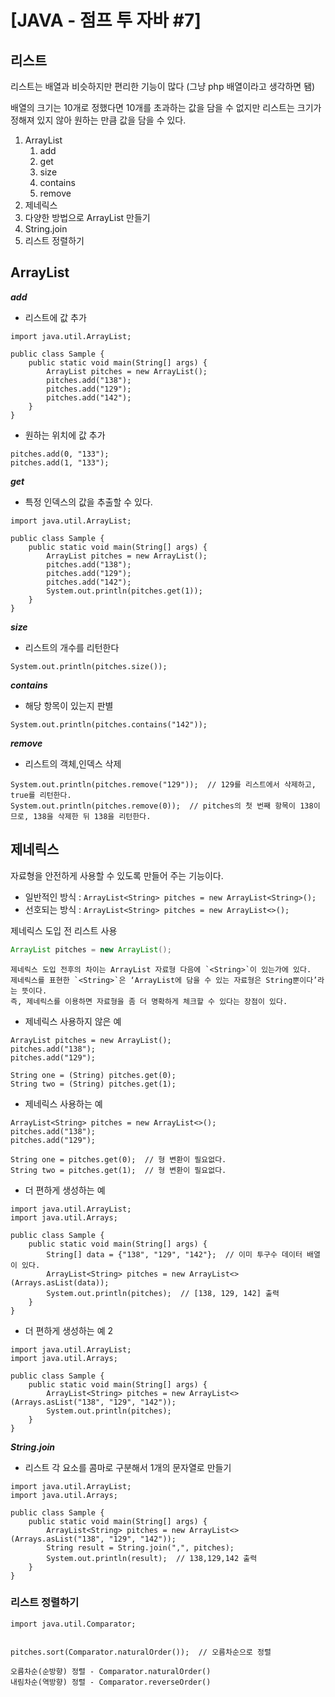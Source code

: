 # [JAVA - 점프 투 자바 #7] 

## 리스트

리스트는 배열과 비슷하지만 편리한 기능이 많다 (그냥 php 배열이라고 생각하면 됌)

배열의 크기는 10개로 정했다면 10개를 초과하는 값을 담을 수 없지만 리스트는 크기가 정해져 있지 않아 원하는 만큼 값을 담을 수 있다.
1. ArrayList
    1. add
    2. get
    3. size
    4. contains
    5. remove
2. 제네릭스
3. 다양한 방법으로 ArrayList 만들기
4. String.join
5. 리스트 정렬하기

## ArrayList

***add***
- 리스트에 값 추가
```
import java.util.ArrayList;

public class Sample {
    public static void main(String[] args) {
        ArrayList pitches = new ArrayList();
        pitches.add("138");
        pitches.add("129");
        pitches.add("142");
    }
}
```
- 원하는 위치에 값 추가
```
pitches.add(0, "133");
pitches.add(1, "133");
```
***get***
- 특정 인덱스의 값을 추출할 수 있다.
```
import java.util.ArrayList;

public class Sample {
    public static void main(String[] args) {
        ArrayList pitches = new ArrayList();
        pitches.add("138");
        pitches.add("129");
        pitches.add("142");
        System.out.println(pitches.get(1));
    }
}
```
***size***
- 리스트의 개수를 리턴한다
```
System.out.println(pitches.size());
```
***contains***
- 해당 항목이 있는지 판별
```
System.out.println(pitches.contains("142"));
```
***remove***
- 리스트의 객체,인덱스 삭제
```
System.out.println(pitches.remove("129"));  // 129를 리스트에서 삭제하고, true를 리턴한다.
System.out.println(pitches.remove(0));  // pitches의 첫 번째 항목이 138이므로, 138을 삭제한 뒤 138을 리턴한다.
```

## 제네릭스
자료형을 안전하게 사용할 수 있도록 만들어 주는 기능이다.
- 일반적인 방식 : `ArrayList<String> pitches = new ArrayList<String>();`
- 선호되는 방식 : `ArrayList<String> pitches = new ArrayList<>();`

제네릭스 도입 전 리스트 사용
```JAVA
ArrayList pitches = new ArrayList();
```
```
제네릭스 도입 전후의 차이는 ArrayList 자료형 다음에 `<String>`이 있는가에 있다.
제네릭스를 표현한 `<String>`은 ‘ArrayList에 담을 수 있는 자료형은 String뿐이다’라는 뜻이다.
즉, 제네릭스를 이용하면 자료형을 좀 더 명확하게 체크할 수 있다는 장점이 있다.
```
- 제네릭스 사용하지 않은 예
```
ArrayList pitches = new ArrayList();
pitches.add("138");
pitches.add("129");

String one = (String) pitches.get(0);
String two = (String) pitches.get(1);
```
- 제네릭스 사용하는 예
```
ArrayList<String> pitches = new ArrayList<>();
pitches.add("138");
pitches.add("129");

String one = pitches.get(0);  // 형 변환이 필요없다.
String two = pitches.get(1);  // 형 변환이 필요없다.
```
- 더 편하게 생성하는 예
```
import java.util.ArrayList;
import java.util.Arrays;

public class Sample {
    public static void main(String[] args) {
        String[] data = {"138", "129", "142"};  // 이미 투구수 데이터 배열이 있다.
        ArrayList<String> pitches = new ArrayList<>(Arrays.asList(data));
        System.out.println(pitches);  // [138, 129, 142] 출력
    }
}
```
- 더 편하게 생성하는 예 2
```
import java.util.ArrayList;
import java.util.Arrays;

public class Sample {
    public static void main(String[] args) {
        ArrayList<String> pitches = new ArrayList<>(Arrays.asList("138", "129", "142"));
        System.out.println(pitches);
    }
}
```
***String.join***
- 리스트 각 요소를 콤마로 구분해서 1개의 문자열로 만들기
```
import java.util.ArrayList;
import java.util.Arrays;

public class Sample {
    public static void main(String[] args) {
        ArrayList<String> pitches = new ArrayList<>(Arrays.asList("138", "129", "142"));
        String result = String.join(",", pitches);
        System.out.println(result);  // 138,129,142 출력
    }
}
```
### 리스트 정렬하기
```
import java.util.Comparator;


pitches.sort(Comparator.naturalOrder());  // 오름차순으로 정렬

오름차순(순방향) 정렬 - Comparator.naturalOrder()
내림차순(역방향) 정렬 - Comparator.reverseOrder()
```
